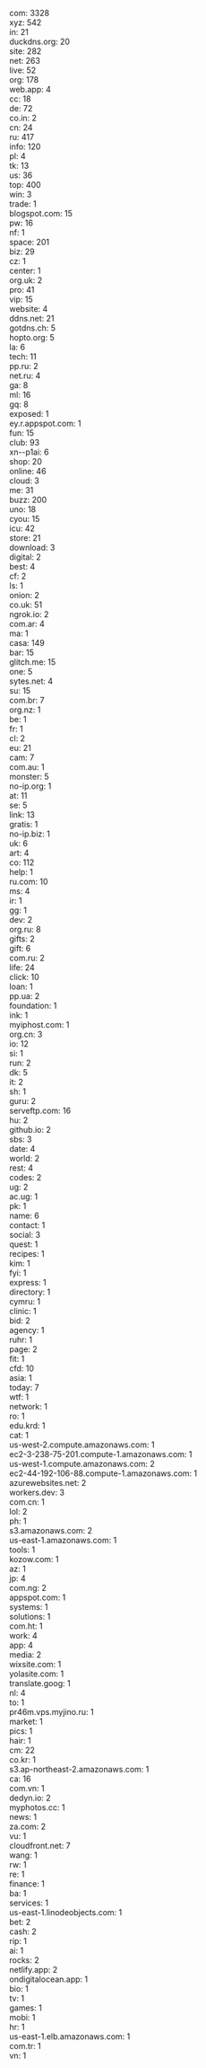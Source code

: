 com: 3328<br>
xyz: 542<br>
in: 21<br>
duckdns.org: 20<br>
site: 282<br>
net: 263<br>
live: 52<br>
org: 178<br>
web.app: 4<br>
cc: 18<br>
de: 72<br>
co.in: 2<br>
cn: 24<br>
ru: 417<br>
info: 120<br>
pl: 4<br>
tk: 13<br>
us: 36<br>
top: 400<br>
win: 3<br>
trade: 1<br>
blogspot.com: 15<br>
pw: 16<br>
nf: 1<br>
space: 201<br>
biz: 29<br>
cz: 1<br>
center: 1<br>
org.uk: 2<br>
pro: 41<br>
vip: 15<br>
website: 4<br>
ddns.net: 21<br>
gotdns.ch: 5<br>
hopto.org: 5<br>
la: 6<br>
tech: 11<br>
pp.ru: 2<br>
net.ru: 4<br>
ga: 8<br>
ml: 16<br>
gq: 8<br>
exposed: 1<br>
ey.r.appspot.com: 1<br>
fun: 15<br>
club: 93<br>
xn--p1ai: 6<br>
shop: 20<br>
online: 46<br>
cloud: 3<br>
me: 31<br>
buzz: 200<br>
uno: 18<br>
cyou: 15<br>
icu: 42<br>
store: 21<br>
download: 3<br>
digital: 2<br>
best: 4<br>
cf: 2<br>
ls: 1<br>
onion: 2<br>
co.uk: 51<br>
ngrok.io: 2<br>
com.ar: 4<br>
ma: 1<br>
casa: 149<br>
bar: 15<br>
glitch.me: 15<br>
one: 5<br>
sytes.net: 4<br>
su: 15<br>
com.br: 7<br>
org.nz: 1<br>
be: 1<br>
fr: 1<br>
cl: 2<br>
eu: 21<br>
cam: 7<br>
com.au: 1<br>
monster: 5<br>
no-ip.org: 1<br>
at: 11<br>
se: 5<br>
link: 13<br>
gratis: 1<br>
no-ip.biz: 1<br>
uk: 6<br>
art: 4<br>
co: 112<br>
help: 1<br>
ru.com: 10<br>
ms: 4<br>
ir: 1<br>
gg: 1<br>
dev: 2<br>
org.ru: 8<br>
gifts: 2<br>
gift: 6<br>
com.ru: 2<br>
life: 24<br>
click: 10<br>
loan: 1<br>
pp.ua: 2<br>
foundation: 1<br>
ink: 1<br>
myiphost.com: 1<br>
org.cn: 3<br>
io: 12<br>
si: 1<br>
run: 2<br>
dk: 5<br>
it: 2<br>
sh: 1<br>
guru: 2<br>
serveftp.com: 16<br>
hu: 2<br>
github.io: 2<br>
sbs: 3<br>
date: 4<br>
world: 2<br>
rest: 4<br>
codes: 2<br>
ug: 2<br>
ac.ug: 1<br>
pk: 1<br>
name: 6<br>
contact: 1<br>
social: 3<br>
quest: 1<br>
recipes: 1<br>
kim: 1<br>
fyi: 1<br>
express: 1<br>
directory: 1<br>
cymru: 1<br>
clinic: 1<br>
bid: 2<br>
agency: 1<br>
ruhr: 1<br>
page: 2<br>
fit: 1<br>
cfd: 10<br>
asia: 1<br>
today: 7<br>
wtf: 1<br>
network: 1<br>
ro: 1<br>
edu.krd: 1<br>
cat: 1<br>
us-west-2.compute.amazonaws.com: 1<br>
ec2-3-238-75-201.compute-1.amazonaws.com: 1<br>
us-west-1.compute.amazonaws.com: 2<br>
ec2-44-192-106-88.compute-1.amazonaws.com: 1<br>
azurewebsites.net: 2<br>
workers.dev: 3<br>
com.cn: 1<br>
lol: 2<br>
ph: 1<br>
s3.amazonaws.com: 2<br>
us-east-1.amazonaws.com: 1<br>
tools: 1<br>
kozow.com: 1<br>
az: 1<br>
jp: 4<br>
com.ng: 2<br>
appspot.com: 1<br>
systems: 1<br>
solutions: 1<br>
com.ht: 1<br>
work: 4<br>
app: 4<br>
media: 2<br>
wixsite.com: 1<br>
yolasite.com: 1<br>
translate.goog: 1<br>
nl: 4<br>
to: 1<br>
pr46m.vps.myjino.ru: 1<br>
market: 1<br>
pics: 1<br>
hair: 1<br>
cm: 22<br>
co.kr: 1<br>
s3.ap-northeast-2.amazonaws.com: 1<br>
ca: 16<br>
com.vn: 1<br>
dedyn.io: 2<br>
myphotos.cc: 1<br>
news: 1<br>
za.com: 2<br>
vu: 1<br>
cloudfront.net: 7<br>
wang: 1<br>
rw: 1<br>
re: 1<br>
finance: 1<br>
ba: 1<br>
services: 1<br>
us-east-1.linodeobjects.com: 1<br>
bet: 2<br>
cash: 2<br>
rip: 1<br>
ai: 1<br>
rocks: 2<br>
netlify.app: 2<br>
ondigitalocean.app: 1<br>
bio: 1<br>
tv: 1<br>
games: 1<br>
mobi: 1<br>
hr: 1<br>
us-east-1.elb.amazonaws.com: 1<br>
com.tr: 1<br>
vn: 1<br>
